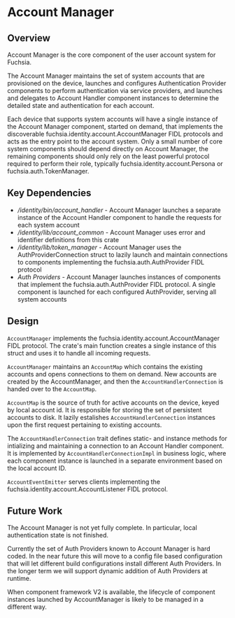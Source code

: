 # Account Manager

## Overview

Account Manager is the core component of the user account system for Fuchsia.

The Account Manager maintains the set of system accounts that are provisioned
on the device, launches and configures Authentication Provider components to
perform authentication via service providers, and launches and delegates to
Account Handler component instances to determine the detailed state and
authentication for each account.

Each device that supports system accounts will have a single instance of the
Account Manager component, started on demand, that implements the discoverable
fuchsia.identity.account.AccountManager FIDL protocols and acts as the entry
point to the account system. Only a small number of core system components
should depend directly on Account Manager, the remaining components should only
rely on the least powerful protocol required to perform their role, typically
fuchsia.identity.account.Persona or fuchsia.auth.TokenManager.


## Key Dependencies

* */identity/bin/account_handler* - Account Manager launches a separate instance
  of the Account Handler component to handle the requests for each system
  account
* */identity/lib/account_common* - Account Manager uses error and identifier
  definitions from this crate
* */identity/lib/token_manager* - Account Manager uses the AuthProviderConnection
  struct to lazily launch and maintain connections to components implementing
  the fuchsia.auth.AuthProvider FIDL protocol
* *Auth Providers* - Account Manager launches instances of components that
  implement the fuchsia.auth.AuthProvider FIDL protocol. A single component is
  launched for each configured AuthProvider, serving all system accounts


## Design

`AccountManager` implements the fuchsia.identity.account.AccountManager FIDL
protocol. The crate's main function creates a single instance of this struct
and uses it to handle all incoming requests.

`AccountManager` maintains an `AccountMap` which contains the existing accounts
and opens connections to them on demand. New accounts are created by the
AccountManager, and then the `AccountHandlerConnection` is handed over to the
`AccountMap`.

`AccountMap` is the source of truth for active accounts on the device, keyed by
local account id. It is responsible for storing the set of persistent accounts
to disk. It lazily estalishes `AccountHandlerConnection` instances upon the
first request pertaining to existing accounts.

The `AccountHandlerConnection` trait defines static- and instance methods for
intializing and maintaining a connection to an Account Handler component. It is
implemented by `AccountHandlerConnectionImpl` in business logic, where each
component instance is launched in a separate environment based on the local
account ID.

`AccountEventEmitter` serves clients implementing the
fuchsia.identity.account.AccountListener FIDL protocol.


## Future Work

The Account Manager is not yet fully complete. In particular, local
authentication state is not finished.

Currently the set of Auth Providers known to Account Manager is hard coded. In
the near future this will move to a config file based configuration that will
let different build configurations install different Auth Providers. In the
longer term we will support dynamic addition of Auth Providers at runtime.

When component framework V2 is available, the lifecycle of component instances
launched by AccountManager is likely to be managed in a different way.
